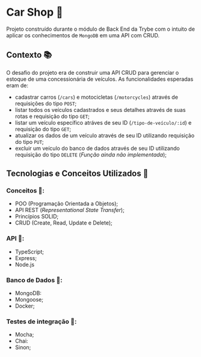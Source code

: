 # Car Shop :car:
Projeto construído durante o módulo de Back End da Trybe com o intuito de aplicar os conhecimentos de `MongoDB` em uma API com CRUD.

## Contexto :books:
O desafio do projeto era de construir uma API CRUD para gerenciar o estoque de uma concessionária de veículos. As funcionalidades esperadas eram de:
- cadastrar carros (`/cars`) e motocicletas (`/motorcycles`) através de requisições do tipo `POST`;
- listar todos os veículos cadastrados e seus detalhes através de suas rotas e requisição do tipo `GET`;
- listar um veículo específico atráves de seu ID (`/tipo-de-veículo/:id`) e requisição do tipo `GET`;
- atualizar os dados de um veículo através de seu ID utilizando requisição do tipo `PUT`;
- excluir um veículo do banco de dados através de seu ID utilizando requisição do tipo `DELETE` (*Função ainda não implementada*);

## Tecnologias e Conceitos Utilizados :brain:
### Conceitos :book::
- POO (Programação Orientada a Objetos);
- API REST (*Representational State Transfer*);
- Princípios SOLID;
- CRUD (Create, Read, Update e Delete);

### API :dart::
- TypeScript;
- Express;
- Node.js

### Banco de Dados :floppy_disk::
- MongoDB:
- Mongoose;
- Docker;

### Testes de integração :wrench::
- Mocha;
- Chai:
- Sinon;
